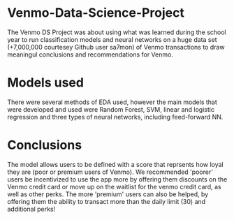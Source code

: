 # Venmo-Data-Science-Project

The Venmo DS Project was about using what was learned during the school year to run classification models and neural networks on a huge data set (+7,000,000 courtesey Github user sa7mon) of Venmo transactions to draw meaningul conclusions and recommendations for Venmo. 

# Models used

There were several methods of EDA used, however the main models that were developed and used were Random Forest, SVM, linear and logistic regression and three types of neural networks, including feed-forward NN. 

# Conclusions

The model allows users to be defined with a score that reprsents how loyal they are (poor or premium users of Venmo). We recommended 'poorer' users be incentivized to use the app more by offering them discounts on the Venmo credit card or move up on the waitlist for the venmo credit card, as well as other perks. The more 'premium' users can also be helped, by offering them the ability to transact more than the daily limit (30) and additional perks!

